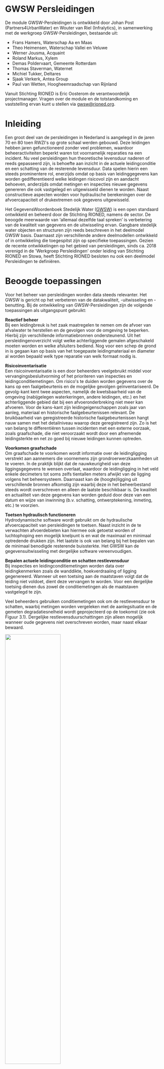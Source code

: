 <!--- Markdown viewer:https://markdownlivepreview.com/
Table generator: https://www.tablesgenerator.com/markdown_tables
  -->

# GWSW Persleidingen

<style>
  .symbolSmall{width:20px;height:20px;margin-right:1em;vertical-align:middle}
  .symbol{width:30px;height:30px;margin-right:1em;vertical-align:middle}
</style>

De module GWSW-Persleidingen is ontwikkeld door Johan Post (Partners4UrbanWater) en Wouter van Riel (Infralytics), in samenwerking met de werkgroep GWSW-Persleidingen, bestaande uit:
- Frans Hamers, Waterschap Aa en Maas
- Theo Heimensen, Waterschap Vallei en Veluwe
- Werner Jousma, Acquaint
- Roland Markus, Xylem
- Demas Poldervaart, Gemeente Rotterdam
- Thomas Staverman, Waternet
- Michiel Tukker, Deltares
- Sjaak Verkerk, Antea Group
- Paul van Wetten, Hoogheemraadschap van Rijnland

Vanuit Stichting RIONED is Eric Oosterom de verantwoordelijk projectmanager. Vragen over de module en de totstandkoming en vaststelling ervan kunt u stellen via gwsw@rioned.org. 


# Inleiding
<!---Context, GWSW-project -->
Een groot deel van de persleidingen in Nederland is aangelegd in de jaren 70 en 80 toen RWZI's op grote schaal werden gebouwd. Deze leidingen hebben jaren gefunctioneerd zonder veel problemen, waardoor beheeractiviteiten beperkt waren tot voornamelijk reparaties na een incident. Nu veel persleidingen hun theoretische levensduur naderen of reeds gepasseerd zijn, is behoefte aan inzicht in de actuele leidingconditie en een schatting van de resterende levensduur. Data spelen hierin een steeds prominentere rol, enerzijds omdat op basis van leidinggegevens kan worden gedifferentieerd welke leidingen risicovol zijn en aandacht behoeven, anderzijds omdat metingen en inspecties nieuwe gegevens genereren die ook vastgelegd en uitgewisseld dienen te worden. Naast constructieve aspecten worden voor hydraulische berekeningen over de afvoercapaciteit of drukextremen ook gegevens uitgewisseld.

Het GegevensWoordenboek Stedelijk Water ([GWSW](https://data.gwsw.nl/)) is een open standaard ontwikkeld en beheerd door de Stichting RIONED, namens de sector. De beoogde meerwaarde van ‘allemaal dezelfde taal spreken’ is verbetering van de kwaliteit van gegevens en de uitwisseling ervan. Gangbare stedelijk  water objecten en structuren zijn reeds beschreven in het deelmodel GWSW basis. Daarnaast zijn verschillende andere deelmodellen ontwikkeld of in ontwikkeling die toegespitst zijn op specifieke toepassingen. Gezien de recente ontwikkelingen op het gebied van persleidingen, sinds ca. 2018 verenigd in de 'Werkgroep Persleidingen' onder leiding van Stichting RIONED en Stowa, heeft Stichting RIONED besloten nu ook een deelmodel Persleidingen te definiëren. 

# Beoogde toepassingen
Voor het beheer van persleidingen worden data steeds relevanter. Het GWSW is gericht op het verbeteren van de datakwaliteit, -uitwisseling en -benutting. Bij de ontwikkeling van GWSW-Persleidingen zijn de volgende toepassingen als uitgangspunt gebruikt:

**Reactief beheer**<br>
Bij een leidingbreuk is het zaak maatregelen te nemen om de afvoer van afvalwater te herstellen en de gevolgen voor de omgeving te beperken. Hierbij zijn verschillende informatiebronnen ondersteunend. Uit het persleidingenoverzicht volgt welke achterliggende gemalen afgeschakeld moeten worden en welke afsluiters bediend. Nog voor een schep de grond in is gegaan kan op basis van het toegepaste leidingmateriaal en diameter al worden bepaald welk type reparatie van welk formaat nodig is.

**Risicoinventarisatie**<br>
Een risicoinventarisatie is een door beheerders veelgebruikt middel voor vervangingsbesluitvorming of het prioriteren van inspecties en leidingconditiemetingen. Om risico's te duiden worden gegevens over de kans op een faalgebeurtenis en de mogelijke gevolgen geïnventariseerd. De gevolg-kant kent twee aspecten, namelijk de kwetsbaarheid van de omgeving (nabijgelegen waterkeringen, andere leidingen, etc.) en het achterliggende gebied dat bij een afvoeronderbreking niet meer kan afvoeren. Voor de kans-kant zijn leidingeigenschappen zoals jaar van aanleg, materiaal en historische faalgebeurtenissen relevant. De bruikbaarheid van geregistreerde historische faalgebeurtenissen hangt nauw samen met het detailniveau waarop deze geregistreerd zijn. Zo is het van belang te differentiëren tussen incidenten met een externe oorzaak, zoals graafschade, die niet veroorzaakt wordt door een afnemende leidingsterkte en net zo goed bij nieuwe leidingen kunnen optreden. 

**Voorkomen graafschade**<br>
Om graafschade te voorkomen wordt informatie over de leidingligging verstrekt aan aannemers die voornemens zijn grondroerwerzkaamheden uit te voeren. In de praktijk blijkt dat de nauwkeurigheid van deze liggingsgegevens te wensen overlaat, waardoor de leidingligging in het veld enkele decimeters tot soms zelfs tientallen meters afwijkt van de ligging volgens het beheersysteem. Daarnaast kan de (hoogte)ligging uit verschillende bronnen afkomstig zijn waarbij deze in het beheerbestand steeds wordt overschreven en alleen de laatste beschikbaar is. De kwaliteit en actualiteit van deze gegevens kan worden geduid door deze van een datum en wijze van inwinning (b.v. schatting, ontwerptekening, inmeting, etc.) te voorzien. 

**Toetsen hydraulisch functioneren**<br>
Hydrodynamische software wordt gebruikt om de hydraulische afvoercapaciteit van persleidingen te toetsen. Naast inzicht in de te verwachten afvoerdebieten kan hiermee ook getoetst worden of luchtophoping een mogelijk knelpunt is en wat de maximaal en minimaal optredende drukken zijn. Het laatste is ook van belang bij het bepalen van de minimaal benodigde resterende buissterkte. Het GWSW kan de gegevensuitwisseling met dergelijke software vereenvoudigen.

**Bepalen actuele leidingconditie en schatten restlevensduur**<br>
Bij inspecties en leidingconditiemetingen worden data over leidingkenmerken zoals de wanddikte, hoekverdraaiing of ligging gegenereerd. Wanneer uit een toetsing aan de maatstaven volgt dat de leiding niet voldoet, dient deze vervangen te worden. Voor een dergelijke toetsing dienen dus zowel de conditiemetingen als de maatstaven vastgelegd te zijn. 

Veel beheerders gebruiken conditiemetingen ook om de restlevensduur te schatten, waarbij metingen worden vergeleken met de aanlegsituatie en de gemeten degradatiesnelheid wordt geprojecteerd op de toekomst (zie ook Figuur 3.1). Dergelijke restlevensduurschattingen zijn alleen mogelijk wanneer oude gegevens niet overschreven worden, maar naast elkaar bewaard.

<img src="media/Degradatiecurve.drawio.svg" style="width:60%;height:60%" />

*Figuur 3.1 - Schematische weergave van leidingdegradatie over de tijd, tot een ingrijpmaatstaf bereikt is. Wanneer de degradatiesnelheid bekend is, kan een schatting worden gemaakt hoe lang het duurt voordat de ingrijpmaatstaf bereikt is.*  

<!---Applicaties (extern en/of op GWSW Server) Gegevensbehoefte-->

# Nieuw in GWSW persleidingen
In dit hoofdstuk is vanuit een beheerdersperspectief beschreven wat de de belangrijkste vernieuwingen aan het GWSW zijn. In hoofdstuk 4 is per onderdeel in detail uitgewerkt welke modelconcepten aangepast of toevoegd zijn.

**Vaste data over persleidingen**<br>
Het zwaartepunt van GWSW persleidingen ligt op de de vaste gegevens van persleidingen. Denk hierbij bijvoorbeeld aan leidingmateriaal of wanddikte, maar ook kenmerken die nodig zijn om hydrodynamische berekeningen uit te voeren. Appendages zoals ontluchters en afsluiters vallen ook binnen de scope. De vaste gegevens zijn reeds deels gespecificeerd in het huidige GWSW. In deze module zijn onvolledige modelconcepten aangepast en missende concepten toegevoegd.

**Gegevens op verschillende detailniveaus**<br>
Waar persleidinggegevens eerder alleen nog op persleidng- of leidingsegmentniveau werden vastgelegd (zie ook Figuur 3.2), worden met de komst van nieuwe inspectietechnieken ook steeds meer gegevens op buisniveau geregistreerd. GWSW persleidingen kan met gegevens op alle detailniveaus in Figuur 3.2 omgaan, door steeds de onderlinge relaties tussen de niveaus te registreren: dus een buisdeel is onderdeel van een leidingsegement, wat weer onderdeel is van een persleiding, etc. Hierdoor zijn gegevens met een verschillend detailniveau toch aan elkaar te relateren. Voorbeeld hiervan is het koppelen van een uitwendige radarmeting van een buisdeel aan beheerdata van de gemeente op persleidingniveau.

<img src="media/Buis_SysteemNiveau.png" style="width:80%;height:80%" />

*Figuur 3.2 - Verschillende niveaus waarop gegevens over persleidingen worden vastgelegd*  

**Leiding volgen over de gehele levensduur**<br>
Bij het berekenen van de restlevensduur van een leiding is het niet alleen van belang de huidige conditie te weten, maar ook te bepalen hoe snel degradatieprocessen zoals zetting of aantasting in de tijd gaan. De degradatiesnelheid kan vervolgens geprojecteerd worden om te schatten binnen hoeveel jaar de leiding 'op' is. Binnen GWSW persleidingen kunnen meerdere historische metingen van een leidingkenmerk naast elkaar bestaan, waarmee voorkomen wordt dat de nieuwste meetwaarden de oude overschrijven en gegevens verloren gaan.

Een voorbeeld hiervan is opgenomen in Tabel 3.1, waarbij meerdere diepteliggingen van een persleiding in zettingsgevoelig gebied bekend zijn. Het gaat hierbij om de oorspronkelijke diepte tijdens aanleg en twee metingen na 25 en 51 jaar. Op basis van deze metingen is af te leiden dat de gemiddelde zettingssnelheid 1,4 mm / jaar is.

*Tabel 3.1 - Voorbeeld van een object waarvan de drie verschillende diepteliggingen zijn vastgelegd*  

| **Objectnaam** | **Diepteligging (z-coördinaat)** | **Wijze van inwinning** | **Datum van inwinning** |
|----------------|----------------------------------|-------------------------|-------------------------|
| xx_1           | 11,73 m NAP                      | Revisie                 | 01-01-1971              |
| xx_1           | 11,68 m NAP                      | GPS Landmeting          | 12-07-1996              |
| xx_1           | 11,66 m NAP                      | Inspectie               | 06-08-2022              |

**Persleidingincidenten**<br>
De STandaard voor Uniforme Incidentenregistratie Persleidingen (STUIP) van Stichting RIONED / STOWA is als onderdeel van GWSW persleidingen opgenomen. Deze standaard beschrijft welke aspecten van een persleidingincident vastgelegd moeten worden om tot een bruikbare informatiebron voor risicogestuurd beheer te komen.

# Datamodel
Tabel 4.1 geeft een overzicht van de bestaande concepten in GWSW basis die over persleidingen gaan, zie ook [https://data.gwsw.nl/1.5.2/Basis/Persleiding](https://data.gwsw.nl/?menu_item=classes&item=../../def/1.5.2/Basis/Persleiding). Hier is bewust de keuze gemaakt om geen van de kenmerken verplicht te stellen, waardoor ook van persleidingen met een incompleet leidingdossier gegevens geregistreerd uitgewisseld kunnen worden conform het GWSW. In de rest van dit hoofdstuk is per thema uitgewerkt welke concepten in GWSW persleidingen zijn toegevoegd. Hierbij zijn de volgende thema's gedefinieerd:
- Algemene kenmerken
- Hydraulische aspecten   
- Risico's  
- Persleidinginspecties  
 - Persleidingincidenten

*Tabel 4.1 - Bestaande persleidingconcepten in GWSW basis*  

| **Kenmerk**             | **Waardetype**                                                                                             | **Verplicht veld** | **Toelichting**                                                                                                  |
|-------------------------|------------------------------------------------------------------------------------------------------------|--------------------|------------------------------------------------------------------------------------------------------------------|
| Begindatum              | [yyyymmdd] xsd:date                                                                                        | Nee                | Datum waarop het fysieke object is geplaatst of geinstalleerd                                                    |
| Breedte leiding         | [mm] xsd:integer                                                                                                       | Nee                | De bij het materiaal gebruikelijke aanduiding van de breedte van een   leiding                                   |
| Diameter leiding        | [mm] xsd:integer                                                                                                       | Nee                | De lengte van de middellijn van de cirkel die de binnen- of de   buitenzijde van de leidingdoorsnede beschrijft. |
| Drukklasse              | [bar] xsd:decimal                                                                                                      | Nee                | De maximale druk die de buis van een bepaalde klasse kan weerstaan                                               |
| Einddatum               | [yyyymmdd] xsd:date                                                                                        | Nee                | Datum waarop het fysieke object geen onderdeel meer van het fysieke   systeem is                                 |
| Hoogte leiding          | [mm] xsd:integer                                                                                                       | Nee                | De bij het materiaal gebruikelijke aanduiding van de hoogte van een   leiding                                    |
| Leidingorientatie       | [gml] geo:gmlLiteral                                                                                       | Nee                | Geografische beschrijving van leiding in XY coordinaten, met optioneel Z   coordinaten                           |
| Lengte leiding          | [m] xsd:decimal                                                                                            | Nee                |                                                                                                                  |
| Materiaal leiding       | gwsw:hasReference [MateriaalLeidingColl] (Asbestcement,       Beton met stalen kern,       etc.)                                                      | Nee                | De bouwstof van de leiding                                                                                       |
| Revisietekening         | Tekeningnummer                                                                                             | Nee                | Een tekening die na aanleg is opgesteld en in detail de aangelegde   situatie weergeeft                          |
| Status functioneren     | gwsw:hasReference [StatusFunctionerenColl] (Buiten gebruik,       In aanleg,       etc.)                                        | Nee                |                                                                                                                  |
| Toegankelijk            | gwsw:hasReference [ToegankelijkColl] (Alleen toegankelijk voor   apparatuur,       Niet toegankelijk,       etc.) | Nee                | Aanduiding van de toegankelijkheid op basis van constructieve   eigenschappen                                    |
| Verbindingstype         | gwsw:hasReference [VerbindingstypeColl] (Flensverbinding,       Glijverbinding,       etc.)                                                          | Nee                | De wijze waarop de buizen binnen een leiding zijn verbonden                                                      |
| Verhoogd   risico       | rdfs:label                                                                                                           | Nee                | In kader WION, er geldt een verhoogd risico bij ontgraven voor deze   leiding                                    |
| Voegmateriaal           | gwsw:hasReference [VoegmateriaalColl] (Rubberring,       Voegenkit,       etc.)                                                                    | Nee                | Afdichtingsmateriaal van de buisverbindingen                                                                     |
| Voorzorgsmaatregel      | rdfs:label                                                                                                           | Nee                | In kader WION, document met bijzondere maatregelen bij ontgraven                                                 |
| Vorm leiding            | gwsw:hasReference [VormLeidingColl] (Rechthoekig,       Rond,       etc.)                                                                        | Nee                | De vorm van de dwarsdoorsnede van de leiding                                                                     |
| Wanddikte               | [mm] xsd:integer xsd:integer                                                                                           | Nee                | Dikte van de wand van de constructie                                                                             |
| Wandruwheid             | [mm] xsd:integer xsd:integer                                                                                           | Nee                | K-Nikuradse   waarde profielwand                                                                                 |
| Wandruwheid binnenboven | [mm] xsd:integer xsd:integer                                                                                           | Nee                |                                                                                                                  |
| Wandruwheid binnenonder | [mm] xsd:integer xsd:integer                                                                                           | Nee                |                                                                                                                  |
| Wibon thema             | gwsw:hasReference [WIONThemaColl] (Laagspanning (thema), Middenspanning (thema), etc.)             | Nee                |                                                                                                                  |                                                                                             |

[VoegmateriaalColl]: https://data.gwsw.nl/totaal/?menu_item=individuals&item=../../def/1.6.1/Totaal/VoegmateriaalColl
[MateriaalLeidingColl]: https://data.gwsw.nl/totaal/?menu_item=individuals&item=../../def/1.6.1/Totaal/MateriaalLeidingColl
[StatusFunctionerenColl]: https://data.gwsw.nl/totaal/?menu_item=individuals&item=../../def/1.6.1/Totaal/StatusFunctionerenColl
[ToegankelijkColl]: https://data.gwsw.nl/totaal/?menu_item=individuals&item=../../def/1.6.1/Totaal/ToegankelijkColl
[VerbindingstypeColl]:https://data.gwsw.nl/totaal/?menu_item=individuals&item=../../def/1.6.1/Totaal/VerbindingstypeColl
[VormLeidingColl]: https://data.gwsw.nl/totaal/?menu_item=individuals&item=../../def/1.6.1/Totaal/VormLeidingColl
[WIONThemaColl]: https://data.gwsw.nl/totaal/?menu_item=individuals&item=../../def/1.6.1/Totaal/WIONThemaColl


## Toegevoegde algemene GWSW-concepten
Tabel 4.2 toont een overzicht van de nieuw toegevoegde algemene concepten. Uitgevoerde (lokale) reparaties zoals deelliners, reparatieringen (aquaring) en reparatieklemmen, die deels voor vrijverval leidingen al bestonden, kunnen ook voor persleidingen worden gedefinieerd en voorzien van een oriëntatie zodat deze zichtbaar worden op kaart. Ook kunnen meer details op buisniveau worden gedefinieerd, zoals datum, materiaal, etc., waarmee aangesloten wordt op het niveau waarop inline-inspectietools gegevens verzamelen. Een aantal door de werkgroep genoemde appendages en voorzieningen waren nog niet opgenomen in het GWSW of nog niet specifiek beschikbaar voor persleidingen.

Van inprikkende persleidingen van bedrijven of gemeenten waarvan de persleiding zelf niet in de dataset is opgenomen, kan straks het punt van inprikken worden opgenomen. Deze informatie is nodig om afvalwaterhoeveelheden te berekenen en leidingen veilig droog te zetten tijdens een incident.

*Tabel 4.2 - Algemeen toegevoegde concepten GWSW persleidingen*  

| **Behoefte**                                             | **Bestaande situatie** | **Voorstel**          | **Verplicht** | **Toelichting**                                                                                                                                                                                                                                                                                                               |
|----------------------------------------------------------|-----------------------:|----------------------:|---------------|-------------------------------------------------------------------------------------------------------------------------------------------------------------------------------------------------------------------------------------------------------------------------------------------------------------------------------|
| Reparatiestukken toevoegen:   lining                     | Deelliner              | Deelliner             | Nee           | Deelliner als concept bestaat   reeds en heeft een oriëntatie, dus kan op kaart worden weergegeven. Concept   was echter alleen beschikbaar voor vrijverval leidingen.                                                                                                                                                        |
| Reparatiestukken toevoegen:   reparatieklem              | -                      | Reparatieklem         | Nee           | Reparatieklem bestond nog niet   als concept.                                                                                                                                                                                                                                                                                 |
| Reparatiestukken toevoegen:   reparatiering              | -                      | Reparatiering         | Nee           | Reparatiering bestond nog niet   als concept, Aquaring als synoniem toevoegen.                                                                                                                                                                                                                                                |
| Persleiding beschrijven op   buisniveau                  | Buisdeel               | Buisdeel              | Nee           | Buisdeel als concept bestaat   reeds, maar was nog niet voorzien van    oriëntatie en kon dus niet op kaart worden weergegeven. Ook miste het   buismateriaal nog.                                                                                                                                                            |
| Inprikkers op persleidingen   toevoegen                  | -                      | Inprikker             | Nee           | Het is gewenst de locatie van   (industriële) inprikkers in kaart te brengen. Perceelaansluitpunt bestaat al   en zou grotendeels gekopiërd kunnen worden. Dit concept was al voorzien van   een oriëntatie en kon dus op kaart worden weergegeven. Ook de reeds bestaande   kenmerken zoals lozingseisen zijn van toepassing |
| Verbindingsstukken (Bochtstuk,   T-stuk, etc.) toevoegen | Verbindingsstuk        | Verbindingsstuk       | Nee           | Verbindingsstuk als concept   bestaat reeds en heeft verschillende subtypen zoals bochtstuk en T-stuk. Deze waren nog niet beschikbaar voor persleidingen                                                                                                                                                                     |
| Missende hulpstukken toevoegen                           | Compensator            | Compensator           | Nee           | Compensator als concept bestaat   reeds, maar was nog geen onderdeel van een persleiding                                                                                                                                                                                                                                      |
| Missende appendages toevoegen                            | Mechanische afsluiter  | Mechanische afsluiter |               | Mechanische afsluiter bestaat   reeds, maar was nog geen onderdeel van een persleiding en had geen oriëntatie                                                                                                                                                                                                                 |
| Missende   waterslagvoorzieningen toevoegen              | -                      | Be-   en ontluchter   | Nee           | Deze waterslagvoorziening was   nog niet opgenomen in het GWSW                                                                                                                                                                                                                                                                |
|                                                          | -                      | Buffertoren           | Nee           | Deze waterslagvoorziening was   nog niet opgenomen in het GWSW                                                                                                                                                                                                                                                                |
| Mangat toevoegen                                         | Mangat                 | Mangat                | Nee           | Mangat als concept bestaat reeds   en heeft een oriëntatie, dus kan op kaart worden weergegeven. Concept was   echter alleen beschikbaar voor druk- en vacuümriolen.                                                                                                                                                          |
| Toevoegen   of een leiding is voorzien van een beschermende coating                              | Coating                | Coating          | Nee           | Concept Coating bestond al, maar   was nog geen kenmerk van een buisdeel, leidingsegment of persleiding |


## Hydraulische aspecten
Voor het uitvoeren van waterslagberekeningen zijn naast de leidinggeometrie en de aanwezige appendages ook gegevens over de drukklasssen van de leidingsegmenten nodig. Voorstel is om ook gemeten drukken zoals de opleveringsdruk en de testdruk toe te voegen. Deze modelconcepten kunnen dienen als maatstaf om naast de uitkomsten van een waterslagberekening te leggen, bijvoorbeeld om te toetsen of de berekende overdruk bij een bepaalt scenario leidt tot overschrijding van de opleveringstestdruk. Voor waterslagberekeningen is het ook mogelijk energieverliescoefficienten voor lokale verliezen bij appendages toe te voegen. Tabel 4.3 geeft een overzicht van de toegevoegde concepten.

*Tabel 4.3 - toegevoegde concepten over hydraulische aspecten*  

| **Behoefte**                              | **Bestaande situatie** | **Voorstel**              | **Waardetype**  | **Verplicht** | **Toelichting**                                                                                                                                                |
|-------------------------------------------|------------------------|---------------------------|-----------------|---------------|----------------------------------------------------------------------------------------------------------------------------------------------------------------|
| Toevoegen  verschillende leidingdrukken   | -			             | Druk:                     |                 | Nee           | Drukklasse als concept bestaat reeds, maar maakte nog geen onderscheid tussen de drukklasse van een buis, de ontwerpdruk van de leiding en gemeten drukken |
|                                           |                        |    Drukklasse (PN)	     | [bar] xsd:float | Nee           |                                                                                                                                                                |
|                                           |                        |    Ontwerpdruk            | [bar] xsd:float | Nee           |                                                                                                                                                                |
|                                           |                        |    Opleveringsdruktest    | [bar] xsd:float | Nee           |                                                                                                                                                                |
|                                           |                        |    Testdruk               | [bar] xsd:float | Nee           |                                                                                                                                                                |
| Lokale verliezen bij appendages toevoegen | -                      | Energieverliescoefficient | [-]             | Nee           | Energieverlies coëfficiënten   voor lokale verliezen bestond nog niet als concept                                                                              |

## Risico's
Om te bepalen of een leiding risicovol is gebruiken beheerders naast vaste gegevens zoals de diameter, materiaal en het aanlegjaar, ook gegevens over de modelconcepten uit Tabel 4.4 Zo bepaalt het afvoerend debiet of tijdens calamiteit afvoer per as kan worden georganiseerd of dat een leiding "too big to fail" is. De restlevensduur en de minimaal benodigde wanddikte worden weer gebruikt om iets te zeggen over de kans op falen.

*Tabel 4.4 - Toegevoegde concepten over risico's*  

| **Behoefte**                                                                                     | **Bestaande situatie** | **Voorstel**     | **Waardetype**   | **Verplicht** | **Toelichting**                                                                                         |
|--------------------------------------------------------------------------------------------------|------------------------|------------------|------------------|---------------|---------------------------------------------------------------------------------------------------------|
| Toevoegen   debiet persleiding tijdens dwa / hwa. Vaak bepalend voor de gevolgen van een incident en de mate van opschalen | -                      | Afvoerdebiet dwa | [m3/h] xsd:float | Nee           | Kenmerk bestond nog niet                                                                                |
|                                                                                                  | -                      | Afvoerdebiet hwa | [m3/h] xsd:float | Nee           | Kenmerk bestond nog niet                                                                                |
| Toevoegen   geschatte restlevensduur                                                             | Restlevensduur         | Restlevensduur   | [yyyy] xsd:gYear | Nee           | Concept restlevensduur bestond   al, maar was nog geen kenmerk van een buisdeel of leidingsegment en niet   voorzien van wijze en datum van inwinning |
| Minimaal   benodigde wanddikte als maatstaf toevoegen    | -                      | Minimaal benodigde wanddikte | [mm] xsd:integer    | Nee           | Minimaal benodigde wanddikte   bestond nog niet als concept.                                                                                                                                                                                                                                                                  |

## Persleidinginspecties
In toenemende mate gebruiken beheerders inline-inspecties om inzicht te krijgen in de actuele leidingtoestand. Figuur 4.1 toont voorbeelden van enkele beschikbare inline-inspectietechnieken. Naast informatie over de leidingtoestand komen bij dergelijke inspecties ook veel vaste gegevens beschikbaar op buisniveau. Het uitvoeren van een inspectieproject en het uitwisselen van gegevens wordt gefaciliteerd in GWSW Persleidingen. Een inspectieproject bestaat uit een projectdefinitie met een aantal algemene kenmerken, zie ook Tabel 4.5. Hieraan kan de opdrachtgever brongegevens over de oorspronkelijke kenmerken aan koppelen en uitwisselen met de opdrachtnemer via een uitwisselingsformat in OroX. 


<img src="media/Inspectietechnieken.png" style="width:90%;height:90%" />

*Figuur 4.1 - Drie voorbeelden van inline-inspectietechnieken voor persleidingen*  

*Tabel 4.5 - Gegevens Inspectieproject* 
 
| Veldcode                       | Omschrijving                    | Waardetype | Verplicht | Toelichting     |
| ------------------------------ | ------------------------------- | ---------- | --------- | --------------- |
| Naam                           | Naam project                    | rdfs:label | Nee       |                 |
| ProjectreferentieOpdrachtgever | Projectreferentie Opdrachtgever | rdfs:label | Nee       |                 |
| ProjectreferentieOpdrachtnemer | Projectreferentie Opdrachtnemer | rdfs:label | Nee       |                 |
| Omschrijving                   | Omschrijving project            | rdfs:label | Nee       | opmerkingenveld |
| Opdrachtgever                  | Opdrachtgever                   | rdfs:label | Ja        |                 |
| Opdrachtnemer                  | Opdrachtnemer                   | rdfs:label | Ja        |                 |

Het resultaat van een project zijn gemeten toestandssaspecten en mogelijk ook vaste gegevens waarmee een verouderd of incompleet leidingdossier kan worden aangevuld. Tabel 4.6 geeft een overzicht van de concepten die terug kunnen worden geleverd. Het projectresultaat bevat altijd de vaste gegevens het onderzochte object retour, eventueel met geactualiseerde vaste gegevens. Daarnaast kunnnen ook toestandsaspecten worden toegevoegd voor zover beschikbaar. Een toestandsaspect wordt altijd voorzien van een locatieaanduiding, dit kan een klokstand zijn (b.v. 12 uur positie), maar ook een locatiecoordinaat (x, y coördinaten). 

*Tabel 4.6 - Inspectiegegevens persleiding of buisdeel*  

| Veldcode                         | Omschrijving                       | Waardetype                                            | Verplicht | Toelichting                                                                       |
| -------------------------------- | ---------------------------------- | ----------------------------------------------------- | --------- | --------------------------------------------------------------------------------- |
| Naam                             | Naam object                        | rdfs:label                                            | Nee       | (b.v. Pers_0001)                                                                  |
| Type                             | Objecttype                         | rdf:type                                              | Ja        | Mechanische transportleiding, buisdeel, ontluchter, etc.                          |
| DatumInwinning                   | Datum inwinning                    | xsd:date                                              | Ja        | Datum waarop gegevens verzameld zijn                                              |
| WijzeVanInwinning                | Wijze van inwinning                | gwsw:hasReference [WijzeVanInwinningColl]             | Nee       | Wijze waarop gegevens verzameld zijn                                              |
| Opmerking                        | Opmerkingen                        | rdfs:label                                            | Nee       | veld voor opmerkingen                                                             |
| LocatieWaarneming                | Locatie waarneming                 | gwsw:hasValue [Punt], [Lijn] of en/of [Omtreklocatie] | Ja        | Locatie van een waarneming. Kan een geografische locatie zijn en/of een klokstand |
| MetingBuigingHorizontaal         | Meting buiging horizontaal         | [m] xsd:decimal                                       | Nee       | Meting van de axiale deformatie in horizontale richting                           |
| MetingBuigingVerticaal           | Meting buiging verticaal           | [m] xsd:decimal                                       | Nee       | Meting van de axiale deformatie in verticale richting                             |
| MetingBuigingTotaal              | Meting buiging                     | [m] xsd:decimal                                       | Nee       | Meting van de axiale deformatie                                                   |
| WaarnemingDelaminatie            | Waarneming delaminatie             |                                                       | Nee       | Waarneming van delaminatie, b.v. bij een GVK buisdeel                             |
| MetingAantalDraadbreuken         | Meting van het aantal draadbreuken | [pcs] xsd:nonNegativeInteger                          | Nee       | Meting van het aantal gebroken wapeningsdraden in een voorgespannen betonbuis     |
| Gasophopingtype                  | Type gasophoping                   | gwsw:hasReference [GasOphopingtypeColl]               | Nee       | Waargenomen gasophoping in persleiding                                            |
| LengteGasophoping                | Lengte gasophoping                 | [m] xsd:decimal                                       | Nee       | Lengte van een waargenomen gasophoping                                            |
| MetingHoekverdraaiingHorizontaal | Meting hoekverdraaiing horizontaal | [DEG] xsd:decimal                                     | Nee       | De horizontale hoek tussen de verplaatste assen van twee buizen                   |
| MetingHoekverdraaiingVerticaal   | Meting hoekverdraaiing verticaal   | [DEG] xsd:decimal                                     | Nee       | De verticale hoek tussen de verplaatste assen van twee buizen                     |
| Lekdebiet                        | Lekdebiet                          | [m3/h] xsd:decimal                                    | Nee       | Gemeten lekdebiet tijdens afpersen of een inspectie                               |
| Lekkagetype                      | Type lekkage                       | gwsw:hasReference [LekkagetypeColl]                   | Nee       | Lekkageklasse variërend van klein tot groot                                       |
| BreedteBuisdeelMeting            | Breedte buisdeel meting            | [mm] xsd:integer: min=63 max=4000                     | Nee       | Gemeten breedte van een buisdeel                                                  |
| HoogteBuisdeelMeting             | Hoogte buisdeel meting             | [mm] xsd:integer: min=63 max=4000                     | Nee       | Gemeten hoogte van een buisdeel                                                   |
| MetenOvaliteit                   | Meten ovaliteit                    | xsd:decimal: min=0 max=1                              | Nee       | Gemeten ovaliteit (niet rondheid) van een buisdeel                                |
| WaarnemingVervuiling             | Waarneming vervuiling              |                                                       | Nee       | Waarneming van vervuiling                                                         |
| VoegwijdteMeting                 | Voegwijdte meting                  | [mm] xsd:decimal                                      | Nee       | Wijdtemeting van de voeg tussen twee buisdelen                                    |
| WanddikteAfnameGemiddeld         | Gemiddelde afname wanddikte        | [mm] xsd:decimal                                      | Nee       | Gemeten gemiddelde wanddikteafname                                                |
| WanddikteAfnameMaximaal          | Maximale afname wanddikte          | [mm] xsd:decimal                                      | Nee       | Gemeten maximale wanddikteafname                                                  |
| WanddikteAfnameGemiddeld         | Minimale afname wanddikte          | [mm] xsd:decimal                                      | Nee       | Gemeten minimale wanddikteafname                                                  |
| Wanddiktemeting gemiddeld        | Gemiddeld gemeten wanddikte        | [mm] xsd:decimal                                      | Nee       | Gemiddeld gemeten wanddikte                                                       |
| WanddiktemetingMaximaal          | Maximaal gemeten wanddikte         | [mm] xsd:decimal                                      | Nee       | Maximaal gemeten wanddikte                                                        |
| WanddiktemetingMinimaal          | Minimaal gemeten wanddikte         | [mm] xsd:decimal                                      | Nee       | Minimaal gemeten wanddikte                                                        |
| Afwijking                        | Waargenomen afwijking wanddikte    | rdfs:label                                            | Nee       | Waargenomen wanddikteafwijkingen zoals H2S aantasting of lokale uitloging         |                                                                             |

[WijzeVanInwinningColl]: https://data.gwsw.nl/Persleidingen/index.html?menu_item=classes&item=./WijzeVanInwinningColl
[Punt]: https://data.gwsw.nl/MateriaalLeidingColl/index.html?menu_item=classes&item=./Punt
[Lijn]: https://data.gwsw.nl/MateriaalLeidingColl/index.html?menu_item=classes&item=./Lijn
[Omtreklocatie]: https://data.gwsw.nl/MateriaalLeidingColl/index.html?menu_item=classes&item=./Omtreklocatie  
[GasOphopingtypeColl]: https://data.gwsw.nl/1.6.1/Persleidingen/index.html?menu_item=individuals&item=../../def/1.6.1/Persleidingen/GasOphopingtypeColl
[LekkagetypeColl]: https://data.gwsw.nl/1.6.1/Persleidingen/index.html?menu_item=individuals&item=../../def/1.6.1/Persleidingen/LekkagetypeColl

Bij het opstellen van Tabel 4.6 is een inline-inspectie als uitgangspunt genomen. De systematiek is echter voldoende flexibel om gegevens van onderzoeksmethoden variërend van  inline-inspecties van volledige leidingen tot locatiespecifieke boorkernonderzoeken te registeren. Hierbij kunnen meerdere inspecties uitgevoerd door verschillende partijen naast elkaar bestaan zonder dat deze elkaar overschrijven, zodat beheerders kunnen monitoren of bij vervolginspecties de leidingtoestand progressief verslechterd of toch stabiel blijft. Figuur 4.2 (links) geeft een voorbeeld van meerdere typen inline-inspecties uitgevoerd op dezelfde leiding. Waar het oorspronkelijke beheerbestand de leiding beschreef als een aantal leidingsegmenten op basis van de toegepaste materialen en diameters, volgt uit de inspectie een leidingbeschrijving op buisniveau (rechterhelft Figuur 4.2), waar naast vaste gegevens zoals de oorspronkelijke wanddikte, toegepaste materiaal en leidinglengte ook toestandsaspecten zoals de wanddikteafname zijn toegevoegd.

<img src="media/LeidingLigging_Buisniveau.drawio.svg" style="width:90%;height:90%" />

*Figuur 4.2 - Leidingligging volgens drie verschillende inspecties uitgevoerd in zomer 2024, tezamen met twee historische persleidingincidenten (Links). Voorbeeld van inspectiegegevens op buisniveau (Rechts)*  


## Persleidingincidenten (NOG IN ONTWIKKELING)
De XXX toegevoegde concepten zijn in Tabel 4.6 opgenomen
<!---https://data.gwsw.nl/1.5.1/Persleidingen -->

[STUIP rapport](https://www.riool.net/stuip-standaard-voor-uniforme-incidentenregistratie-persleidingen-2023-18-)

<img src="media/PersleidingincidentDiagram.svg" style="width:120%;height:120%" />

Deelnemers  
Taakverdeling, rol werkgroep, projectleider, RIONED  
Fasering in de tijd

# Handleiding, toepassen

## Risicogebied 

Help bij  
* opbouw datasets
* gebruik apps
